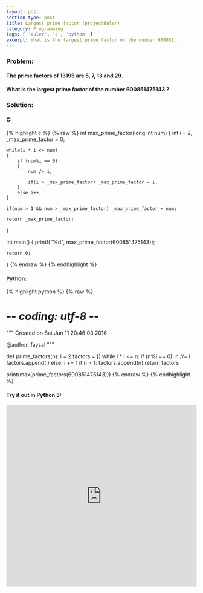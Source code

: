 ```yaml
---
layout: post
section-type: post
title: Largest prime factor (projectEuler)
category: Programming
tags: [ 'euler', 'c', 'python' ]
excerpt: What is the largest prime factor of the number 600851...
---
```


### Problem: 

#### The prime factors of 13195 are 5, 7, 13 and 29.

#### What is the largest prime factor of the number 600851475143 ?


### Solution: 

#### C: 

{% highlight c %}
{% raw %}
int max_prime_factor(long int num)
{
    int i = 2, _max_prime_factor = 0;

    while(i * i <= num)
    {
        if (num%i == 0)
        {
            num /= i;
            
            if(i > _max_prime_factor) _max_prime_factor = i;
        }
        else i++;
    }
        
    if(num > 1 && num > _max_prime_factor) _max_prime_factor = num;

    return _max_prime_factor;
}

int main()
{
    printf("%d", max_prime_factor(600851475143));

    return 0;
}
{% endraw %}
{% endhighlight %} 

#### Python:

{% highlight python %}
{% raw %}
# -*- coding: utf-8 -*-
"""
Created on Sat Jun 11 20:46:03 2016

@author: faysal
"""

def prime_factors(n):
    i = 2
    factors = []
    while i * i <= n:
        if (n%i == 0):
            n //= i
            factors.append(i)
        else:
            i += 1
    if n > 1:
        factors.append(n)
    return factors


print(max(prime_factors(600851475143)))
{% endraw %}
{% endhighlight %}

#### Try it out in Python 3:
<iframe style="width: 100%; height: 480px; border: none;" name="embedded_python_anywhere" src="https://www.pythonanywhere.com/embedded3/"></iframe>